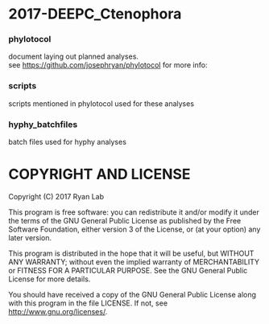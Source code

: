 # 2017-DEEPC_Ctenophora

### phylotocol

document laying out planned analyses.  
see https://github.com/josephryan/phylotocol for more info:

### scripts

scripts mentioned in phylotocol used for these analyses

### hyphy_batchfiles

batch files used for hyphy analyses


# COPYRIGHT AND LICENSE

Copyright (C) 2017 Ryan Lab

This program is free software: you can redistribute it and/or modify
it under the terms of the GNU General Public License as published by
the Free Software Foundation, either version 3 of the License, or
(at your option) any later version.

This program is distributed in the hope that it will be useful,
but WITHOUT ANY WARRANTY; without even the implied warranty of
MERCHANTABILITY or FITNESS FOR A PARTICULAR PURPOSE.  See the
GNU General Public License for more details.

You should have received a copy of the GNU General Public License
along with this program in the file LICENSE.  If not, see
http://www.gnu.org/licenses/.
